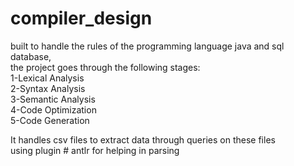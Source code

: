 # compiler_design
built to handle the rules of the programming language java and sql database,<br />
the project goes through the following stages:<br />
1-Lexical Analysis <br />
2-Syntax Analysis <br />
3-Semantic Analysis <br />
4-Code Optimization<br />
5-Code Generation<br />

It handles csv files to extract data through queries on these files<br />
using plugin # antlr for helping in parsing 
